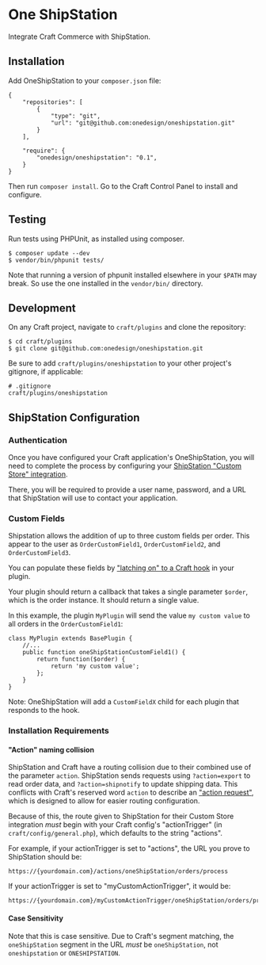 # One ShipStation

Integrate Craft Commerce with ShipStation.

## Installation

Add OneShipStation to your `composer.json` file:

```
{
    "repositories": [
        {
            "type": "git",
            "url": "git@github.com:onedesign/oneshipstation.git"
        }
    ],

    "require": {
        "onedesign/oneshipstation": "0.1",
    }
}
```

Then run `composer install`. Go to the Craft Control Panel to install and configure.

## Testing

Run tests using PHPUnit, as installed using composer.

```
$ composer update --dev
$ vendor/bin/phpunit tests/
```

Note that running a version of phpunit installed elsewhere in your `$PATH` may break. So use the one installed in the `vendor/bin/` directory.

## Development

On any Craft project, navigate to `craft/plugins` and clone the repository:

```
$ cd craft/plugins
$ git clone git@github.com:onedesign/oneshipstation.git
```

Be sure to add `craft/plugins/oneshipstation` to your other project's gitignore, if applicable:

```
# .gitignore
craft/plugins/oneshipstation
```

## ShipStation Configuration

### Authentication

Once you have configured your Craft application's OneShipStation, you will need to complete the process by configuring your [ShipStation "Custom Store" integration](https://help.shipstation.com/hc/en-us/articles/205928478-ShipStation-Custom-Store-Development-Guide#3a).

There, you will be required to provide a user name, password, and a URL that ShipStation will use to contact your application.

### Custom Fields

Shipstation allows the addition of up to three custom fields per order. This appear to the user as `OrderCustomField1`, `OrderCustomField2`, and `OrderCustomField3`.

You can populate these fields by ["latching on" to a Craft hook](https://craftcms.com/docs/plugins/hooks-and-events#latching-onto-hooks) in your plugin.

Your plugin should return a callback that takes a single parameter `$order`, which is the order instance. It should return a single value.

In this example, the plugin `MyPlugin` will send the value `my custom value` to all orders in the `OrderCustomField1`:

```
class MyPlugin extends BasePlugin {
    //...
    public function oneShipStationCustomField1() {
        return function($order) {
            return 'my custom value';
        };
    }
}
```

Note: OneShipStation will add a `CustomFieldX` child for each plugin that responds to the hook.

### Installation Requirements

#### "Action" naming collision

ShipStation and Craft have a routing collision due to their combined use of the parameter `action`.
ShipStation sends requests using `?action=export` to read order data, and `?action=shipnotify` to update shipping data.
This conflicts with Craft's reserved word `action` to describe an ["action request"](https://craftcms.com/docs/plugins/controllers#how-controller-actions-fit-into-routing),
which is designed to allow for easier routing configuration.

Because of this, the route given to ShipStation for their Custom Store integration _must_ begin with your Craft config's "actionTrigger" (in `craft/config/general.php`), which defaults to the string "actions".

For example, if your actionTrigger is set to "actions", the URL you prove to ShipStation should be:

```
https://{yourdomain.com}/actions/oneShipStation/orders/process
```

If your actionTrigger is set to "myCustomActionTrigger", it would be:

```
https://{yourdomain.com}/myCustomActionTrigger/oneShipStation/orders/process
```

#### Case Sensitivity

Note that this is case sensitive. Due to Craft's segment matching, the `oneShipStation` segment in the URL _must_ be `oneShipStation`, not `oneshipstation` or `ONESHIPSTATION`.
